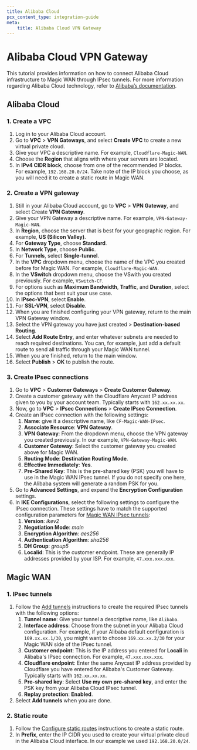 ```yaml
---
title: Alibaba Cloud
pcx_content_type: integration-guide
meta:
    title: Alibaba Cloud VPN Gateway
---
```


# Alibaba Cloud VPN Gateway

This tutorial provides information on how to connect Alibaba Cloud infrastructure to Magic WAN through IPsec tunnels. For more information regarding Alibaba Cloud technology, refer to [Alibaba’s documentation](https://www.alibabacloud.com/help/en/vpn-gateway).

## Alibaba Cloud

### 1. Create a VPC

1. Log in to your Alibaba Cloud account.
2. Go to **VPC** > **VPN Gateways**, and select **Create VPC** to create a new virtual private cloud.
3. Give your VPC a descriptive name. For example, `Cloudflare-Magic-WAN`.
4. Choose the **Region** that aligns with where your servers are located.
5. In **IPv4 CIDR block**, choose from one of the recommended IP blocks. For example, `192.168.20.0/24`. Take note of the IP block  you choose, as you will need it to create a static route in Magic WAN.

### 2. Create a VPN gateway

1. Still in your Alibaba Cloud account, go to **VPC** > **VPN Gateway**, and select Create **VPN Gateway**.
2. Give your VPN Gateway a descriptive name. For example, `VPN-Gateway-Magic-WAN`.
3. In **Region**, choose the server that is best for your geographic region. For example, **US (Silicon Valley)**.
4. For **Gateway Type**, choose **Standard**.
5. In **Network Type**, choose **Public**.
6. For **Tunnels**, select **Single-tunnel**.
7. In the **VPC** dropdown menu, choose the name of the VPC you created before for Magic WAN. For example, `Cloudflare-Magic-WAN`.
8. In the **VSwitch** dropdown menu, choose the VSwith you created previously. For example, `VSwitch-CF`.
9. For options such as **Maximum Bandwidth**, **Traffic**, and **Duration**, select the options that best suit your use case.
10. In **IPsec-VPN**, select **Enable**.
11. For **SSL-VPN**, select **Disable**.
12. When you are finished configuring your VPN gateway, return to the main VPN Gateway window.
13. Select the VPN gateway you have just created > **Destination-based Routing**.
14. Select **Add Route Entry**, and enter whatever subnets are needed to reach required destinations. You can, for example, just add a default route to send all traffic through your Magic WAN tunnel.
15. When you are finished, return to the main window.
16. Select **Publish** > **OK** to publish the route.

### 3. Create IPsec connections

1. Go to **VPC** > **Customer Gateways** > **Create Customer Gateway**.
2. Create a customer gateway with the Cloudflare Anycast IP address given to you by your account team. Typically starts with `162.xx.xx.xx`.
3. Now, go to **VPC** > **IPsec Connections** > **Create IPsec Connection**.
4. Create an IPsec connection with the following settings:
    1. **Name**: give it a descriptive name, like `CF-Magic-WAN-IPsec`.
    2. **Associate Resource**: **VPN Gateway**.
    3. **VPN Gateway**: From the dropdown menu, choose the VPN gateway you created previously. In our example, `VPN-Gateway-Magic-WAN`.
    4. **Customer Gateway**: Select the customer gateway you created above for Magic WAN.
    5. **Routing Mode**: **Destination Routing Mode**.
    6. **Effective Immediately**: **Yes**.
    7. **Pre-Shared Key**: This is the pre-shared key (PSK) you will have to use in the Magic WAN IPsec tunnel. If you do not specify one here, the Alibaba system will generate a random PSK for you.
5. Go to **Advanced Settings**, and expand the **Encryption Configuration** settings.
6. In **IKE Configurations**, select the following settings to configure the IPsec connection. These settings have to match the supported configuration parameters for [Magic WAN IPsec tunnels](/magic-wan/reference/tunnels/#supported-configuration-parameters):
    1. **Version**: _ikev2_
    2. **Negotiation Mode**: _main_
    3. **Encryption Algorithm**: _aes256_
    4. **Authentication Algorithm**: _sha256_
    5. **DH Group**: _group5_
    6. **Localid**: This is the customer endpoint. These are generally IP addresses provided by your ISP. For example, `47.xxx.xxx.xxx`.


## Magic WAN

### 1. IPsec tunnels

1. Follow the [Add tunnels](/magic-wan/get-started/configure-tunnels/#add-tunnels) instructions to create the required IPsec tunnels with the following options:
    1. **Tunnel name**: Give your tunnel a descriptive name, like `Alibaba`.
    2. **Interface address**: Choose from the subnet in your Alibaba Cloud configuration. For example, if your Alibaba default configuration is `169.xx.xx.1/30`, you might want to choose `169.xx.xx.2/30` for your Magic WAN side of the IPsec tunnel.
    3. **Customer endpoint**: This is the IP address you entered for **Locali** in Alibaba's IPsec connection. For example, `47.xxx.xxx.xxx`.
    4. **Cloudflare endpoint**: Enter the same Anycast IP address provided by Cloudflare you have entered for Alibaba's Customer Gateway. Typically starts with `162.xx.xx.xx`.
    5. **Pre-shared key**: Select **Use my own pre-shared key**, and enter the PSK key from your Alibaba Cloud IPsec tunnel.
    6. **Replay protection**: **Enabled**.
2. Select **Add tunnels** when you are done.

### 2. Static route

1. Follow the [Configure static routes](/magic-wan/get-started/configure-static-routes/#create-a-static-route) instructions to create a static route.
2. In **Prefix**, enter the IP CIDR you used to create your virtual private cloud in the Alibaba Cloud interface. In our example we used `192.168.20.0/24`.